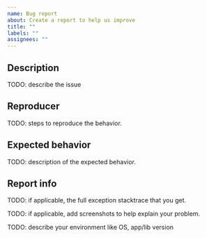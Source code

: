 ```yaml
---
name: Bug report
about: Create a report to help us improve
title: ""
labels: ""
assignees: ""
---
```


## Description

TODO: describe the issue

## Reproducer

TODO: steps to reproduce the behavior.

## Expected behavior

TODO: description of the expected behavior.

## Report info

TODO: if applicable, the full exception stacktrace that you get.

TODO: if applicable, add screenshots to help explain your problem.

TODO: describe your environment like OS, app/lib version

